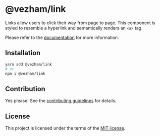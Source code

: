 # @vezham/link

Links allow users to click their way from page to page. This component is styled to resemble a hyperlink and semantically renders an `<a>` tag.

Please refer to the [documentation](https://heroui.com/docs/components/link) for more information.

## Installation

```sh
yarn add @vezham/link
# or
npm i @vezham/link
```

## Contribution

Yes please! See the
[contributing guidelines](https://github.com/vezham/heroui/blob/master/CONTRIBUTING.md)
for details.

## License

This project is licensed under the terms of the
[MIT license](https://github.com/vezham/heroui/blob/master/LICENSE).
